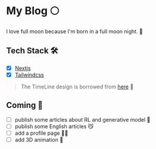 # My Blog 🌕

I love full moon because I'm born in a full moon night. 🌝

## Tech Stack 🛠️
- [x] [Nextjs](https://nextjs.org/)
- [x] [Tailwindcss](https://tailwindcss.com/)

> The TimeLine design is borrowed from [here](https://youtu.be/qlog6mBW_0w?si=1Tvb5Pl9P2Pm6-g1) 🫡

## Coming 📅
- [ ] publish some articles about RL and generative model 🤖
- [ ] publish some English articles 😼
- [ ] add a profile page 👩‍💻
- [ ] add 3D animation 💞
